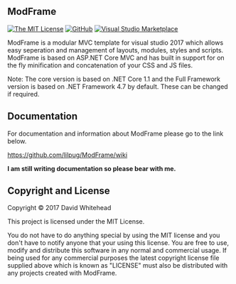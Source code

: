 ## ModFrame

[![The MIT License](https://img.shields.io/badge/license-MIT-orange.svg?style=flat-square)](https://raw.githubusercontent.com/lilpug/ModFrame/master/LICENSE)
[![GitHub](https://img.shields.io/github/release/lilpug/modframe.svg?style=flat-square)](https://github.com/lilpug/ModFrame/releases)
[![Visual Studio Marketplace](https://vsmarketplacebadge.apphb.com/installs-short/lilpug.modframe.svg?style=flat-square)](https://marketplace.visualstudio.com/items?itemName=lilpug.ModFrame)

ModFrame is a modular MVC template for visual studio 2017 which allows easy seperation and management of layouts, modules, styles and scripts. ModFrame is based on ASP.NET Core MVC and has built in support for on the fly minification and concatenation of your CSS and JS files.

Note: The core version is based on .NET Core 1.1 and the Full Framework version is based on .NET Framework 4.7 by default. These can be changed if required.


## Documentation

For documentation and information about ModFrame please go to the link below.

https://github.com/lilpug/ModFrame/wiki

**I am still writing documentation so please bear with me.**

## Copyright and License
Copyright &copy; 2017 David Whitehead

This project is licensed under the MIT License.

You do not have to do anything special by using the MIT license and you don't have to notify anyone that your using this license. You are free to use, modify and distribute this software in any normal and commercial usage. If being used for any commercial purposes the latest copyright license file supplied above which is known as "LICENSE" must also be distributed with any projects created with ModFrame.